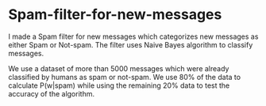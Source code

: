 # Spam-filter-for-new-messages
I made a Spam filter for new messages which categorizes new messages as either Spam or Not-spam. The filter uses Naive Bayes algorithm to classify messages.

We use a dataset of more than 5000 messages which were already classified by humans as spam or not-spam. We use 80% of the data to calculate P(w|spam) while using the remaining 20% data to test the accuracy of the algorithm.
